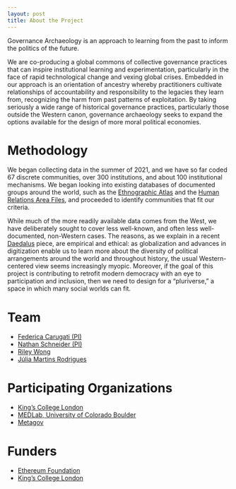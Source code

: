 ```yaml
---
layout: post
title: About the Project
---
```


Governance Archaeology is an approach to learning from the past to inform the politics of the future.

We are co-producing a global commons of collective governance practices that can inspire institutional learning and experimentation, particularly in the face of rapid technological change and vexing global crises. Embedded in our approach is an orientation of ancestry whereby practitioners cultivate relationships of accountability and responsibility to the legacies they learn from, recognizing the harm from past patterns of exploitation. By taking seriously a wide range of historical governance practices, particularly those outside the Western canon, governance archaeology seeks to expand the options available for the design of more moral political economies.

# Methodology

We began collecting data in the summer of 2021, and we have so far coded 67 discrete communities, over 300 institutions, and about 100 institutional mechanisms. We began looking into existing databases of documented groups around the world, such as the [Ethnographic Atlas](https://d-place.org/contributions/EA) and the [Human Relations Area Files](https://hraf.yale.edu/), and proceeded to identify communities that fit our criteria. 

While much of the more readily available data comes from the West, we have deliberately sought to cover less well-known, and often less well-documented, non-Western cases. The reasons, as we explain in a recent [Daedalus](https://www.amacad.org/publication/governance-archaeology-research-ancestry) piece, are empirical and ethical: as globalization and advances in digitization enable us to learn more about the  diversity of political arrangements around the world and throughout history, the usual Western-centered view seems increasingly myopic. Moreover, if the goal of this project is contributing to retrofit modern democracy with an eye to participation and inclusion, then we need to design for a “pluriverse,” a space in which many social worlds can fit.  

# Team

- [Federica Carugati (PI)](https://www.kcl.ac.uk/people/federica-carugati)
- [Nathan Schneider (PI)](https://nathanschneider.info/)
- [Riley Wong](https://www.rileynwong.com/)
- [Júlia Martins Rodrigues](https://www.linkedin.com/in/j%C3%BAlia-martins-rodrigues-phd-963435144/)

# Participating Organizations

- [King’s College London](https://www.kcl.ac.uk/)
- [MEDLab, University of Colorado Boulder](https://www.colorado.edu/lab/medlab/)
- [Metagov](https://metagov.org/)

# Funders

- [Ethereum Foundation](https://ethereum.foundation/)
- [King’s College London](https://www.kcl.ac.uk/)
